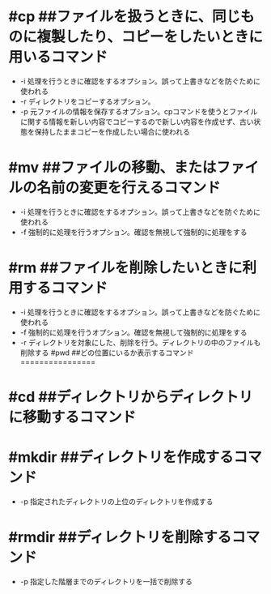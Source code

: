 #cp 
##ファイルを扱うときに、同じものに複製したり、コピーをしたいときに用いるコマンド
============================================================
  + -i 処理を行うときに確認をするオプション。誤って上書きなどを防ぐために使われる
  + -r ディレクトリをコピーするオプション。
  + -p 元ファイルの情報を保存するオプション。cpコマンドを使うとファイルに関する情報を新しい内容でコピーするので新しい内容を作成せず、古い状態を保持したままコピーを作成したい場合に使われる 

#mv
##ファイルの移動、またはファイルの名前の変更を行えるコマンド
================================================
  + -i 処理を行うときに確認をするオプション。誤って上書きなどを防ぐために使われる
  + -f 強制的に処理を行うオプション。確認を無視して強制的に処理をする

#rm
##ファイルを削除したいときに利用するコマンド
=================================
  + -i 処理を行うときに確認をするオプション。誤って上書きなどを防ぐために使われる
  + -f 強制的に処理を行うオプション。確認を無視して強制的に処理をする
  + -r ディレクトリを対象にした、削除を行う。ディレクトリの中のファイルも削除する
#pwd
##どの位置にいるか表示するコマンド
================

#cd
##ディレクトリからディレクトリに移動するコマンド
===================

#mkdir
##ディレクトリを作成するコマンド
====================
  + -p 指定されたディレクトリの上位のディレクトリを作成する

#rmdir
##ディレクトリを削除するコマンド
===================
  + -p 指定した階層までのディレクトリを一括で削除する

